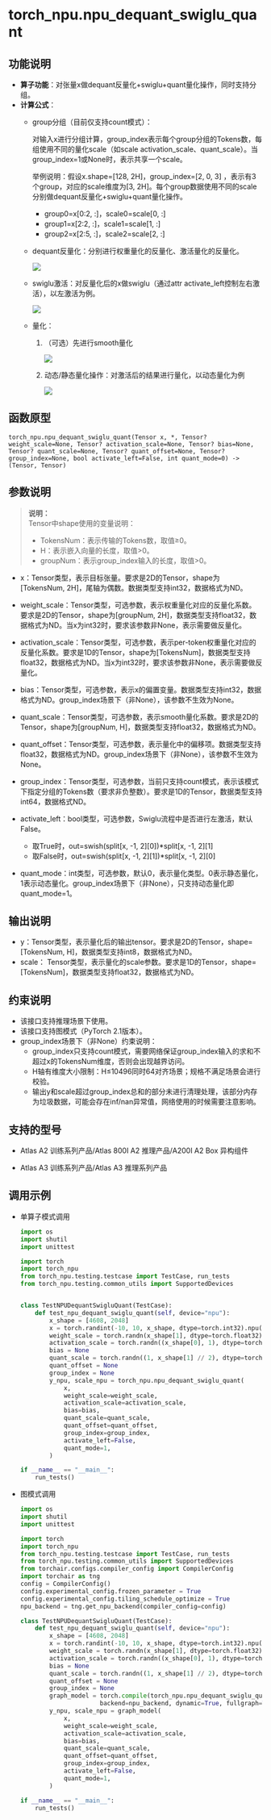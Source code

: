# torch\_npu.npu_dequant\_swiglu\_quant

## 功能说明

-   **算子功能**：对张量x做dequant反量化+swiglu+quant量化操作，同时支持分组。
-   **计算公式**：
    -   group分组（目前仅支持count模式）：

        对输入x进行分组计算，group\_index表示每个group分组的Tokens数，每组使用不同的量化scale（如scale activation\_scale、quant\_scale）。当group\_index=1或None时，表示共享一个scale。

        举例说明：假设x.shape=\[128, 2H\]，group\_index=\[2, 0, 3\] ，表示有3个group，对应的scale维度为\[3, 2H\]。每个group数据使用不同的scale分别做dequant反量化+swiglu+quant量化操作。

        -   group0=x\[0:2, :\]，scale0=scale\[0, :\]
        -   group1=x\[2:2, :\]，scale1=scale\[1, :\]
        -   group2=x\[2:5, :\]，scale2=scale\[2, :\]

    -   dequant反量化：分别进行权重量化的反量化、激活量化的反量化。

        ![](./figures/zh-cn_formulaimage_0000002274610093.png)

    -   swiglu激活：对反量化后的x做swiglu（通过attr activate\_left控制左右激活），以左激活为例。

        ![](./figures/zh-cn_formulaimage_0000002242076304.png)

    -   量化：
        1.  （可选）先进行smooth量化

            ![](./figures/zh-cn_formulaimage_0000002277072165.png)

        2.  动态/静态量化操作：对激活后的结果进行量化，以动态量化为例

            ![](./figures/zh-cn_formulaimage_0000002277152281.png)

## 函数原型

```
torch_npu.npu_dequant_swiglu_quant(Tensor x, *, Tensor? weight_scale=None, Tensor? activation_scale=None, Tensor? bias=None, Tensor? quant_scale=None, Tensor? quant_offset=None, Tensor? group_index=None, bool activate_left=False, int quant_mode=0) -> (Tensor, Tensor)
```

## 参数说明

>**说明：**<br>
>Tensor中shape使用的变量说明：
>-   TokensNum：表示传输的Tokens数，取值≥0。
>-   H：表示嵌入向量的长度，取值\>0。
>-   groupNum：表示group\_index输入的长度，取值\>0。

-   x：Tensor类型，表示目标张量。要求是2D的Tensor，shape为\[TokensNum, 2H\]，尾轴为偶数。数据类型支持int32，数据格式为ND。
-   weight\_scale：Tensor类型，可选参数，表示权重量化对应的反量化系数。要求是2D的Tensor，shape为\[groupNum, 2H\]，数据类型支持float32，数据格式为ND。当x为int32时，要求该参数非None，表示需要做反量化。
-   activation\_scale：Tensor类型，可选参数，表示per-token权重量化对应的反量化系数。要求是1D的Tensor，shape为\[TokensNum\]，数据类型支持float32，数据格式为ND。当x为int32时，要求该参数非None，表示需要做反量化。
-   bias：Tensor类型，可选参数，表示x的偏置变量。数据类型支持int32，数据格式为ND。group\_index场景下（非None），该参数不生效为None。
-   quant\_scale：Tensor类型，可选参数，表示smooth量化系数。要求是2D的Tensor，shape为\[groupNum, H\]，数据类型支持float32，数据格式为ND。
-   quant\_offset：Tensor类型，可选参数，表示量化中的偏移项。数据类型支持float32，数据格式为ND。group\_index场景下（非None），该参数不生效为None。
-   group\_index：Tensor类型，可选参数，当前只支持count模式，表示该模式下指定分组的Tokens数（要求非负整数）。要求是1D的Tensor，数据类型支持int64，数据格式ND。
-   activate\_left：bool类型，可选参数，Swiglu流程中是否进行左激活，默认False。
    -   取True时，out=swish\(split\[x, -1, 2\]\[0\]\)\*split\[x, -1, 2\]\[1\]
    -   取False时，out=swish\(split\[x, -1, 2\]\[1\]\)\*split\[x, -1, 2\]\[0\]

-   quant\_mode：int类型，可选参数，默认0，表示量化类型。0表示静态量化，1表示动态量化。group\_index场景下（非None），只支持动态量化即quant\_mode=1。

## 输出说明

-   y：Tensor类型，表示量化后的输出tensor。要求是2D的Tensor，shape=\[TokensNum, H\]，数据类型支持int8，数据格式为ND。
-   scale： Tensor类型，表示量化的scale参数。要求是1D的Tensor，shape=\[TokensNum\]，数据类型支持float32，数据格式为ND。

## 约束说明

-   该接口支持推理场景下使用。
-   该接口支持图模式（PyTorch 2.1版本）。
-   group\_index场景下（非None）约束说明：
    -   group\_index只支持count模式，需要网络保证group\_index输入的求和不超过x的TokensNum维度，否则会出现越界访问。
    -   H轴有维度大小限制：H≤10496同时64对齐场景；规格不满足场景会进行校验。
    -   输出y和scale超过group\_index总和的部分未进行清理处理，该部分内存为垃圾数据，可能会存在inf/nan异常值，网络使用的时候需要注意影响。

## 支持的型号

-   <term>Atlas A2 训练系列产品/Atlas 800I A2 推理产品/A200I A2 Box 异构组件</term>

-   <term>Atlas A3 训练系列产品/Atlas A3 推理系列产品</term>

## 调用示例

-   单算子模式调用

    ```python
    import os
    import shutil
    import unittest
    
    import torch
    import torch_npu
    from torch_npu.testing.testcase import TestCase, run_tests
    from torch_npu.testing.common_utils import SupportedDevices
    
    
    class TestNPUDequantSwigluQuant(TestCase):
        def test_npu_dequant_swiglu_quant(self, device="npu"):
            x_shape = [4608, 2048]
            x = torch.randint(-10, 10, x_shape, dtype=torch.int32).npu()
            weight_scale = torch.randn(x_shape[1], dtype=torch.float32).npu()
            activation_scale = torch.randn((x_shape[0], 1), dtype=torch.float32).npu()
            bias = None
            quant_scale = torch.randn((1, x_shape[1] // 2), dtype=torch.float32).npu()
            quant_offset = None
            group_index = None
            y_npu, scale_npu = torch_npu.npu_dequant_swiglu_quant(
                x,
                weight_scale=weight_scale,
                activation_scale=activation_scale,
                bias=bias,
                quant_scale=quant_scale,
                quant_offset=quant_offset,
                group_index=group_index,
                activate_left=False,
                quant_mode=1,
            )
    
    if __name__ == "__main__":
        run_tests()
    ```

-   图模式调用

    ```python
    import os
    import shutil
    import unittest
    
    import torch
    import torch_npu
    from torch_npu.testing.testcase import TestCase, run_tests
    from torch_npu.testing.common_utils import SupportedDevices
    from torchair.configs.compiler_config import CompilerConfig
    import torchair as tng
    config = CompilerConfig()
    config.experimental_config.frozen_parameter = True
    config.experimental_config.tiling_schedule_optimize = True
    npu_backend = tng.get_npu_backend(compiler_config=config)
    
    class TestNPUDequantSwigluQuant(TestCase):
        def test_npu_dequant_swiglu_quant(self, device="npu"):
            x_shape = [4608, 2048]
            x = torch.randint(-10, 10, x_shape, dtype=torch.int32).npu()
            weight_scale = torch.randn(x_shape[1], dtype=torch.float32).npu()
            activation_scale = torch.randn((x_shape[0], 1), dtype=torch.float32).npu()
            bias = None
            quant_scale = torch.randn((1, x_shape[1] // 2), dtype=torch.float32).npu()
            quant_offset = None
            group_index = None
            graph_model = torch.compile(torch_npu.npu_dequant_swiglu_quant,
                          backend=npu_backend, dynamic=True, fullgraph=True)
            y_npu, scale_npu = graph_model(
                x,
                weight_scale=weight_scale,
                activation_scale=activation_scale,
                bias=bias,
                quant_scale=quant_scale,
                quant_offset=quant_offset,
                group_index=group_index,
                activate_left=False,
                quant_mode=1,
            )
    
    if __name__ == "__main__":
        run_tests()
    ```

